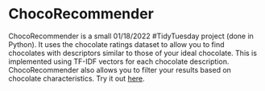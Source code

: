 # ChocoRecommender
ChocoRecommender is a small 01/18/2022 #TidyTuesday project (done in Python). It uses the chocolate ratings dataset to allow you to find chocolates with descriptors similar to those of your ideal chocolate. This is implemented using TF-IDF vectors for each chocolate description. ChocoRecommender also allows you to filter your results based on chocolate characteristics. Try it out [here](https://share.streamlit.io/mgutmann/chocorecommender/main/choco_recommender.py).
